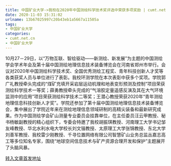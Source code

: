 ```yaml
---
title: 中国矿业大学->我校在2020年中国测绘科学技术奖评选中荣获多项奖励 | cumt.net.cn
date: 2020-11-03 15:31:02
urlname: 13b67025997c20b43eb1a5667a11505a
tags: 
- 中国矿业大学
categories:
- cumt.net.cn
- 中国矿业大学
---
```

10月27－29日，以“万物互联、智绘驱动——新测绘、新发展”为主题的中国测绘学会学术年会及第十届中国测绘地理信息技术装备博览会在河南省郑州市举行。会议对2020年中国测绘科学技术奖、全国优秀测绘工程奖、青年科技创新人才奖等各类获奖人员与单位进行了表彰。我校环测学院在本次表彰中获多个奖项。学院郭广礼教授牵头完成的“煤矿充填开采岩层运动机理和地表变形预测及控制”项目荣获测绘科学技术一等奖；薛勇教授牵头完成的“气溶胶定量遥感反演及其在大气环境监测中的应用”项目荣获测绘科学技术二等奖；王潜心教授荣获2020年“青年测绘地理信息科技创新人才奖”。学院还参加了第十届中国测绘地理信息技术装备博览会，集中展出了学院近年来在测绘地理信息领域研制的高精尖装备和最新研究成果。作为中国测绘学会矿山测量专业委员会挂靠单位，在主任委员汪云甲教授、秘书杨敏副教授的精心组织下，专委会特邀了我校胡振琪教授、河南理工大学书记邹友峰教授、华北水利水电大学校长刘文锴教授、太原理工大学张锦教授、东北大学刘善军教授、我校雷少刚教授、千寻位置网络有限公司智慧矿山业务总监丛嘉志高工等多位知名专家，围绕“地球空间信息技术与矿产资源合理开发和保护”主题展开了头脑风暴。



[转入文章首发地址](http://xwzx.cumt.edu.cn/d8/f3/c523a579827/page.htm)